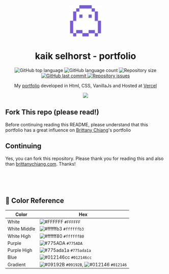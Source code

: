 <div align='center'>
  <img alt='Ghost PixelArt' src='./assets/ghost.svg' width='100px'>
</div>
<h1 align='center'>
  kaik selhorst - portfolio
</h1>
<p align="center">
  <img alt="GitHub top language" src="https://img.shields.io/github/languages/top/KaikSelhorst/KaikSelhorstPixel" />
  
  <img alt="GitHub language count" src="https://img.shields.io/github/languages/count/KaikSelhorst/KaikSelhorstPixel" />
  
  <img alt="Repository size" src="https://img.shields.io/github/repo-size/KaikSelhorst/KaikSelhorstPixel" />

  <a href="https://github.com/KaikSelhorst/KaikSelhorstPixel/commits/main">
    <img alt="GitHub last commit" src="https://img.shields.io/github/last-commit/KaikSelhorst/KaikSelhorstPixel" />
  </a>
  
  <a href="https://github.com/KaikSelhorst/KaikSelhorstPixel/issues">
    <img alt="Repository issues" src="https://img.shields.io/github/issues/KaikSelhorst/KaikSelhorstPixel" />
  </a>
</p>
<p align='center'>
  My <a href='https://kaikselhorst.vercel.app/'>portfolio</a> developed in Html, CSS, VanillaJs and Hosted at <a href='https://vercel.com/'>Vercel</a>
</p>

<p align='center'>
  <a href='https://kaik-selhorst-pixel.vercel.app/'>
    <img src='https://cdn.discordapp.com/attachments/978011351312134207/978012066361274438/unknown.png'>
  </a>
</p>

## Fork This repo (please read!)

Before continuing reading this README, please understand that this portfolio has a great influence on [Brittany Chiang](https://brittanychiang.com/)'s portfolio

## Continuing

Yes, you can fork this repository. Please thank you for reading this and also than [brittanychiang.com](https://brittanychiang.com/). Thanks!

<br>
<br>
<br>

## 🎨 Color Reference

| Color        | Hex                                                                                                                                    |
| ------------ | -------------------------------------------------------------------------------------------------------------------------------------- |
| White        | ![#FFFFFF](https://via.placeholder.com/10/FFFFFF?text=+) `#FFFFFF`                                                                     |
| White Middle | ![#ffffffb3](https://via.placeholder.com/10/ffffffb3?text=+) `#ffffffb3`                                                               |
| White High   | ![#ffffff80](https://via.placeholder.com/10/ffffff80?text=+) `#ffffff80`                                                               |
| Purple       | ![#775ADA](https://via.placeholder.com/10/775ADA?text=+) `#775ADA`                                                                     |
| Purple High  | ![#775ada1a](https://via.placeholder.com/10/775ada1a?text=+) `#775ada1a`                                                               |
| Blue         | ![#012146cc](https://via.placeholder.com/10/012146cc?text=+) `#012146cc`                                                               |
| Gradient     | ![#09192B](https://via.placeholder.com/10/09192B?text=+) `#09192B`, ![#012146](https://via.placeholder.com/10/012146?text=+) `#012146` |
